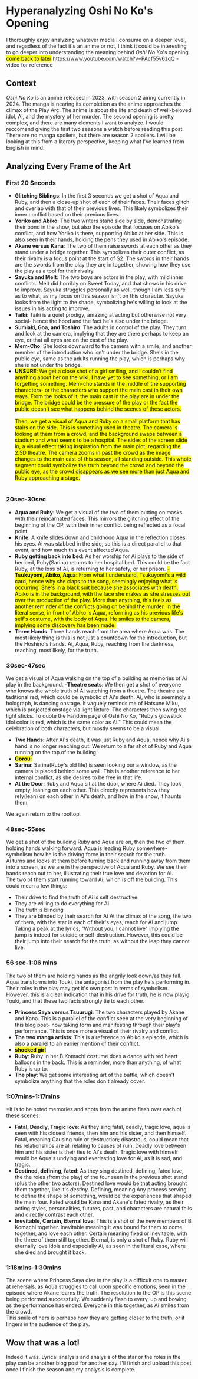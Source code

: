 # Hyperanalyzing Oshi No Ko's Opening
I thoroughly enjoy analyzing whatever media I consume on a deeper level, and regadless of the fact it's an anime or not, I think it could be interesting to go deeper into understanding the meaning behind *Oshi No Ko*'s opening.
<mark>come back to later</mark>
https://www.youtube.com/watch?v=PAcf55v6zqQ - video for reference

## Context
*Oshi No Ko* is an anime released in 2023, with season 2 airing currently in 2024. The manga is nearing its completion as the anime approaches the climax of the Play Arc. 
The anime is about the life and death of well-beloved idol, Ai, and the mystery of her murder. The second opening is pretty complex, and there are many elements I want to analyze. 
I would reccomend giving the first two seasons a watch before reading this post. There are no manga spoilers, but there are season 2 spoilers.
I will be looking at this from a literary perspective, keeping what I've learned from English in mind.

## Analyzing Every Frame of the Art
### First 20 Seconds
- **Glitching Siblings**: In the first 3 seconds we get a shot of Aqua and Ruby, and then a close-up shot of each of their faces. Their faces glitch and overlap with that of their previous lives. This likely symbolizes their inner conflict based on their previous lives.
- **Yoriko and Abiko**: The two writers stand side by side, demonstrating their bond in the show, but also the episode that focuses on Abiko's conflict, and how Yoriko is there, supporting Abiko at her side. This is also seen in their hands, holding the pens they used in Abiko's episode.
- **Akane versus Kana**: The two of them raise swords at each other as they stand under a bridge together. This symbolizes their outer conflict, as their rivalry is a focus point at the start of S2. The swords in their hands are the swords from the play they are in together, showing how they use the play as a tool for their rivalry. 
- **Sayuka and Melt**: The two boys are actors in the play, with mild inner conflicts. Melt did horribly on Sweet Today, and that shows in his drive to improve. Sayuka struggles personally as well, though I am less sure as to what, as my focus on this season isn't on this character. Sayuka looks from the light to the shade, symbolizing he's willing to look at the issues in his acting to improve.
- **Taiki**: Taiki is a quiet prodigy, amazing at acting but otherwise not very social- hence the hood and the fact he's also under the bridge.
- **Sumiaki, Goa, and Toshiro**: The adults in control of the play. They turn and look at the camera, implying that they are there perhaps to keep an eye, or that all eyes are on the cast of the play. 
- **Mem-Cho**: She looks downward to the camera with a smile, and another member of the introduction who isn't under the bridge. She's in the public eye, same as the adults running the play, which is perhaps why she is not under the bridge. 
- <mark>**UNSURE**: We get a close shot of a girl smiling, and I couldn't find anything about her on the wiki. I have yet to see something, or I am forgetting something. Mem-cho stands in the middle of the supporting characters- or the characters who support the main cast in their own ways.
From the looks of it, the main cast in the play are in under the bridge. The bridge could be the pressure of the play or the fact the public doesn't see what happens behind the scenes of these actors.  </mark>
<br><br>
<mark>Then, we get a visual of Aqua and Ruby on a small platform that has stairs on the side. This is something used in theatre. The camera is looking at them from a crowd, and the background swaps between a stadium and what seems to be a hospital. The sides of the screen slide in, a visual effect taking inspiration from the main plot, regarding the 2.5D theatre.
The camera zooms in past the crowd as the image changes to the main cast of this season, all standing outside. This whole segment could symbolize the truth beyond the crowd and beyond the public eye, as the crowd disappears as we see more than just Aqua and Ruby approaching a stage.</mark>
<br><br>
### 20sec-30sec
- **Aqua and Ruby**: We get a visual of the two of them putting on masks with their reincarnated faces. This mirrors the glitching effect of the beginning of the OP, with their inner conflict being reflected as a focal point.
- **Knife**: A knife slides down and childhood Aqua in the reflection closes his eyes. Ai was stabbed in the side, so this is a direct parallel to that event, and how much this event affected Aqua.
- **Ruby getting back into bed**: As her worship for Ai plays to the side of her bed, Ruby(Sarina) returns to her hospital bed. This could be the fact Ruby, at the loss of Ai, is returning to her safety, or her prison.
<mark>- **Tsukuyomi, Abiko, Aqua**: From what I understand, Tsukuyomi's a wild card, hence why she claps to the song, seemingly enjoying what is occurring. She's in a black suit because she associates with death. Abiko is in the background, with the face she makes as she stresses out over the production of the play. More than anything, this feels as another reminder of the conflicts going on behind the murder. In the literal sense, in front of Abiko is Aqua, reforming as his previous life's self's costume, with the body of Aqua. He smiles to the camera, implying some discovery has been made.
- **Three Hands**: Three hands reach from the area where Aqua was. The most likely thing is this is not just a countdown for the introduction, but the Hoshino's hands. Ai, Aqua, Ruby, reaching from the darkness, reaching, most likely, for the truth. 

### 30sec-47sec
We get a visual of Aqua walking on the top of a building as memories of Ai play in the background. 
-**Theatre seats**: We then get a shot of everyone who knows the whole truth of Ai watching from a theatre. The theatre are taditional red, which could be symbolic of Ai's death. Ai, who is seemingly a holograph, is dancing onstage. It vaguely reminds me of Hatsune Miku, which is projected onstage via light fixture. The characters then swing red light sticks. To quote the Fandom page of Oshi No Ko, "Ruby's glowstick idol color is red, which is the same color as Ai." This could mean the celebration of both characters, but mostly seems to be a visual. 
- **Two Hands**: After Ai's death, it was just Ruby and Aqua, hence why Ai's hand is no longer reaching out. 
We return to a far shot of Ruby and Aqua running on the top of the building.
-  <mark>**Gorou**:
- **Sarina**: Sarina(Ruby's old life) is seen looking our a window, as the camera is placed behind some wall. This is another reference to her internal conflict, as she desires to be free in that life.
- **At the Door**: Ruby and Aqua sit at the door, where Ai died. They look empty, leaning on each other. This directly represents how they rely(lean) on each other in Ai's death, and how in the show, it haunts them. 

We again return to the rooftop.

### 48sec-55sec
We get a shot of the building Ruby and Aqua are on, then the two of them holding hands walking forward. Aqua is leading Ruby somewhere- symbolism how he is the driving force in their search for the truth.<br>
Ai turns and looks at them before turning back and running away from them into a screen, as we are in the perspective of Aqua and Ruby. We see their hands reach out to her, illustrating their true love and devotion for Ai.<br>
The two of them start running toward Ai, which is off the building. This could mean a few things:
- Their drive to find the truth of Ai is self destructive
- They are willing to do everything for Ai
- The truth is blinding
- They are blinded by their search for Ai
At the climax of the song, the two of them, with the star in each of their's eyes, reach for Ai and jump. Taking a peak at the lyrics, "Without you, I cannot live" implying the jump is indeed for suicide or self-destruction. However, this could be their jump into their search for the truth, as without the leap they cannot live.

### 56 sec-1:06 mins
The two of them are holding hands as the angrily look down/as they fall. Aqua transforms into Touki, the antagonist from the play he's performing in. Their roles in the play may get it's own post in terms of symbolism. However, this is a clear indication that in his drive for truth, he is now playig Touki, and that these two facts strongly tie to each other. 
- **Princess Saya versus Tsuurugi**: The two characters played by Akane and Kana. This is a parallel of the conflict seen at the very beginning of this blog post- now taking form and manifesting through their play's performance. This is once more a visual of their rivalry and conflict.
- **The two manga artists**: This is a reference to Abiko's episode, which is also a parallel to an earlier mention of their conflict.
- <mark>**shocked girl**
- **Ruby**: Ruby in her B Komachi costume does a dance with red heart balloons in the back. This is a reminder, more than anything, of what Ruby is up to.
- **The play**: We get some interesting art of the battle, which doesn't symbolize anything that the roles don't already cover.

### 1:07mins-1:17mins
*It is to be noted memories and shots from the anime flash over each of these scenes.
- **Fatal, Deadly, Tragic love**: As they sing fatal, deadly, tragic love, aqua is seen with his closest friends, then him and his sister, and then himself. Fatal, meaning Causing ruin or destruction; disastrous, could mean that his relationships are all relating to causes of ruin. Deadly love between him and his sister is their ties to Ai's death. Tragic love with himself would be Aqua's undying and everlasting love for Ai, as it is sad, and tragic.
- **Destined, defining, fated**: As they sing destined, defining, fated love, the the roles (from the play) of the four seen in the previous shot stand (plus the other two actors). Destined love would be that acting brought them together, like it's *destiny*. Defining, meaning Any process serving to define the shape of something, would be the experiences that shaped the main four. Fated would be Kana and Akane's fated rivalry, as their acting styles, personalities, futures, past, and characters are natural foils and directly contrast each other. 
- **Inevitable, Certain, Eternal love**: This is a shot of the new members of B Komachi together. Inevitable meaning it was bound for them to come together, and love each other. Certain meaning fixed or inevitable, with the three of them still together. Eternal, is only a shot of Ruby. Ruby will eternally love idols and especially Ai, as seen in the literal case, where she died and brought it back. 

### 1:18mins-1:30mins
The scene where Princess Saya dies in the play is a difficult one to master at rehersals, as Aqua struggles to call upon specific emotions, seen in the episode where Akane learns the truth. The resolution to the OP is this scene being performed successfully. We suddenly flash to every, up and bowing, as the performance has ended. Everyone in this together, as Ai smiles from the crowd. <br>
This smile of hers is perhaps how they are getting closer to the truth, or it lingers in the audience of the play. 

## Wow that was a lot!
Indeed it was. Lyrical analysis and analysis of the star or the roles in the play can be another blog post for another day. I'll finish and upload this post once I finish the season and my analysis is complete. 
